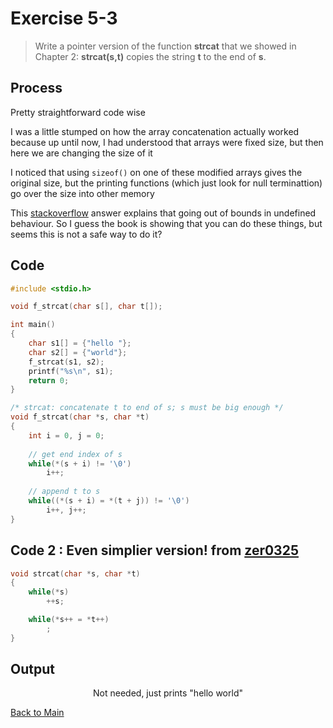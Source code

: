 # Exercise 5-3

> Write a pointer version of the function **strcat** that we showed in Chapter 2: **strcat(s,t)** copies the string **t** to the end of **s**.

## Process
Pretty straightforward code wise

I was a little stumped on how the array concatenation actually worked because up until now, I had understood that arrays were fixed size, but then here we are changing the size of it

I noticed that using `sizeof()` on one of these modified arrays gives the original size, but the printing functions (which just look for null terminattion) go over the size into other memory

This [stackoverflow](https://stackoverflow.com/questions/1239938/accessing-an-array-out-of-bounds-gives-no-error-why) answer explains that going out of bounds in undefined behaviour. 
So I guess the book is showing that you can do these things, but seems this is not a safe way to do it?

## Code
```c
#include <stdio.h>

void f_strcat(char s[], char t[]);

int main()
{
    char s1[] = {"hello "};
    char s2[] = {"world"};
    f_strcat(s1, s2);
    printf("%s\n", s1);
    return 0;
}

/* strcat: concatenate t to end of s; s must be big enough */
void f_strcat(char *s, char *t)
{
    int i = 0, j = 0;
    
    // get end index of s
    while(*(s + i) != '\0')
        i++;
    
    // append t to s
    while((*(s + i) = *(t + j)) != '\0')
        i++, j++;    
}
```

## Code 2 : Even simplier version! from [zer0325](https://github.com/zer0325/KnR-Exercise-Solution/blob/master/Chapter/05/Exercise/5-03.c)
```c
void strcat(char *s, char *t)
{
	while(*s)
		++s;

	while(*s++ = *t++)
		;
}
```

## Output
<p align="center">
      Not needed, just prints "hello world"
</p>

[Back to Main](../readme.md)
